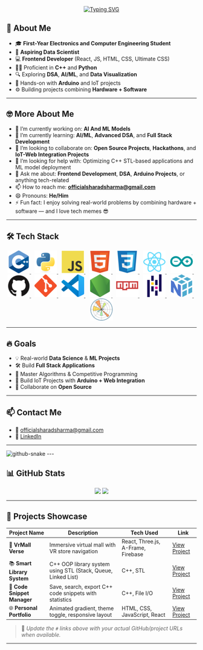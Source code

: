
<p align="center">
  <a href="https://git.io/typing-svg">
    <img src="https://readme-typing-svg.herokuapp.com?font=Fira+Code&pause=1000&color=E9F729&width=435&lines=Hey+Guyz+This+Is+Sharad+Sharma;DSA+Enthusiast;Passionate+Frontend+Developer" alt="Typing SVG" />
  </a>
</p>

## 🚀 About Me

- 🎓 **First-Year Electronics and Computer Engineering Student**
- 🧠 **Aspiring Data Scientist**
- 💻 **Frontend Developer** (React, JS, HTML, CSS, Ultimate CSS)
- 👨‍💻 Proficient in **C++** and **Python**
- 🔍 Exploring **DSA**, **AI/ML**, and **Data Visualization**
- 🤖 Hands-on with **Arduino** and IoT projects
- ⚙️ Building projects combining **Hardware + Software**

---

## 🤓 More About Me

- 🔭 I’m currently working on: **AI And ML Models**  
- 🌱 I’m currently learning: **AI/ML**, **Advanced DSA**, and **Full Stack Development**  
- 👯 I’m looking to collaborate on: **Open Source Projects**, **Hackathons**, and **IoT-Web Integration Projects**  
- 🤔 I’m looking for help with: Optimizing C++ STL-based applications and ML model deployment  
- 💬 Ask me about: **Frontend Development**, **DSA**, **Arduino Projects**, or anything tech-related  
- 📫 How to reach me: **officialsharadsharma@gmail.com**  
- 😄 Pronouns: **He/Him**  
- ⚡ Fun fact: I enjoy solving real-world problems by combining hardware + software — and I love tech memes 😎

---


## 🛠️ Tech Stack

<p align="center">
  <abbr title="C++">
    <img src="https://raw.githubusercontent.com/devicons/devicon/master/icons/cplusplus/cplusplus-original.svg" width="60" height="60"/>
  </abbr>&nbsp;
  <abbr title="Python">
    <img src="https://raw.githubusercontent.com/devicons/devicon/master/icons/python/python-original.svg" width="60" height="60"/>
  </abbr>&nbsp;
  <abbr title="JavaScript">
    <img src="https://raw.githubusercontent.com/devicons/devicon/master/icons/javascript/javascript-original.svg" width="60" height="60"/>
  </abbr>&nbsp;
  <abbr title="HTML5">
    <img src="https://raw.githubusercontent.com/devicons/devicon/master/icons/html5/html5-original.svg" width="60" height="60"/>
  </abbr>&nbsp;
  <abbr title="CSS3">
    <img src="https://raw.githubusercontent.com/devicons/devicon/master/icons/css3/css3-original.svg" width="60" height="60"/>
  </abbr>&nbsp;
  <abbr title="React">
    <img src="https://raw.githubusercontent.com/devicons/devicon/master/icons/react/react-original.svg" width="60" height="60"/>
  </abbr>&nbsp;
  <abbr title="Arduino">
    <img src="https://raw.githubusercontent.com/devicons/devicon/master/icons/arduino/arduino-original.svg" width="60" height="60"/>
  </abbr>&nbsp;
  <abbr title="GitHub">
    <img src="https://raw.githubusercontent.com/devicons/devicon/master/icons/github/github-original.svg" width="60" height="60"/>
  </abbr>&nbsp;
  <abbr title="Git">
    <img src="https://raw.githubusercontent.com/devicons/devicon/master/icons/git/git-original.svg" width="60" height="60"/>
  </abbr>&nbsp;
  <abbr title="VS Code">
    <img src="https://raw.githubusercontent.com/devicons/devicon/master/icons/vscode/vscode-original.svg" width="60" height="60"/>
  </abbr>&nbsp;
  <abbr title="Node.js">
    <img src="https://raw.githubusercontent.com/devicons/devicon/master/icons/nodejs/nodejs-original.svg" width="60" height="60"/>
  </abbr>&nbsp;
  <abbr title="npm">
    <img src="https://raw.githubusercontent.com/devicons/devicon/master/icons/npm/npm-original-wordmark.svg" width="60" height="60"/>
  </abbr>&nbsp;
  <abbr title="Pandas">
    <img src="https://raw.githubusercontent.com/devicons/devicon/master/icons/pandas/pandas-original.svg" width="60" height="60"/>
  </abbr>&nbsp;
  <abbr title="NumPy">
    <img src="https://raw.githubusercontent.com/devicons/devicon/master/icons/numpy/numpy-original.svg" width="60" height="60"/>
  </abbr>&nbsp;
  <abbr title="Matplotlib">
    <img src="https://raw.githubusercontent.com/devicons/devicon/master/icons/matplotlib/matplotlib-original.svg" width="60" height="60"/>
  </abbr>
</p>

---

## 🔥 Goals

- 💡 Real-world **Data Science** & **ML Projects**
- 🛠️ Build **Full Stack Applications**
- 🧠 Master Algorithms & Competitive Programming
- 🚀 Build IoT Projects with **Arduino + Web Integration**
- 👥 Collaborate on **Open Source**

---

## 📫 Contact Me

- 💌 officialsharadsharma@gmail.com  
- 💼 [LinkedIn](https://www.linkedin.com/in/sharad-sharma-351588304/)

---



<picture>
  <source media="(prefers-color-scheme: dark)" srcset="https://raw.githubusercontent.com/tobiasmeyhoefer/tobiasmeyhoefer/output/github-snake-dark.svg" />
  <source media="(prefers-color-scheme: light)" srcset="https://raw.githubusercontent.com/tobiasmeyhoefer/tobiasmeyhoefer/output/github-snake.svg" />
  <img alt="github-snake" src="https://raw.githubusercontent.com/tobiasmeyhoefer/tobiasmeyhoefer/output/github-snake.svg" />
</picture>
---

## 📊 GitHub Stats

<p align="center">
  <img src="https://github-readme-stats.vercel.app/api?username=sharad-sharma&show_icons=true&theme=tokyonight&count_private=true" height="170"/>
  <img src="https://github-readme-stats.vercel.app/api/top-langs/?username=sharad-sharma&layout=compact&theme=tokyonight" height="170"/>
</p>

---

## 💼 Projects Showcase

| Project Name | Description | Tech Used | Link |
|--------------|-------------|-----------|------|
| 🛒 **VrMall Verse** | Immersive virtual mall with VR store navigation | React, Three.js, A-Frame, Firebase | [View Project](https://mallverse.vercel.app/) |
| 📚 **Smart Library System** | C++ OOP library system using STL (Stack, Queue, Linked List) | C++, STL | [View Project](#) |
| 📂 **Code Snippet Manager** | Save, search, export C++ code snippets with statistics | C++, File I/O | [View Project](#) |
| 🌐 **Personal Portfolio** | Animated gradient, theme toggle, responsive layout | HTML, CSS, JavaScript, React | [View Project](#) |

> 📝 *Update the `#` links above with your actual GitHub/project URLs when available.*

---


